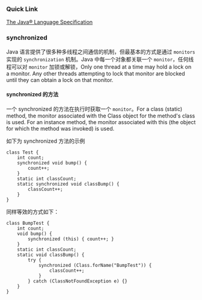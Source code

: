 ### Quick Link

[The Java® Language Specification](http://docs.oracle.com/javase/specs/jls/se7/html/)

### synchronized

Java 语言提供了很多种多线程之间通信的机制，但最基本的方式是通过 `monitors` 实现的 `synchronization` 机制。Java 中每一个对象都关联一个 `monitor`，任何线程可以对 `monitor` 加锁或解锁，Only one thread at a time may hold a lock on a monitor. Any other threads attempting to lock that monitor are blocked until they can obtain a lock on that monitor. 

#### synchronized 的方法

一个 synchronized 的方法在执行时获取一个 `monitor`。For a class (static) method, the monitor associated with the Class object for the method's class is used. For an instance method, the monitor associated with this (the object for which the method was invoked) is used.

如下为 synchronized 方法的示例

~~~
class Test {
    int count;
    synchronized void bump() {
        count++;
    }
    static int classCount;
    static synchronized void classBump() {
        classCount++;
    }
}
~~~

同样等效的方式如下：

~~~
class BumpTest {
    int count;
    void bump() {
        synchronized (this) { count++; }
    }
    static int classCount;
    static void classBump() {
        try {
            synchronized (Class.forName("BumpTest")) {
                classCount++;
            }
        } catch (ClassNotFoundException e) {}
    }
}
~~~
 
